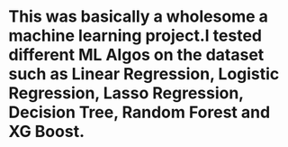 # This was basically a wholesome a machine learning project.I tested different ML Algos on the dataset such as Linear Regression, Logistic Regression, Lasso Regression, Decision Tree, Random Forest and XG Boost.

